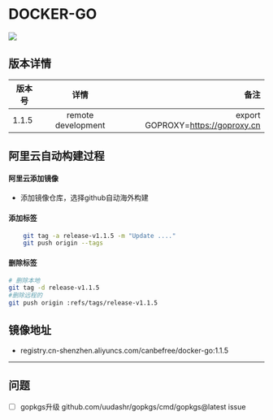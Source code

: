 ﻿# DOCKER-GO

![](https://img.shields.io/static/v1?label=vscode&message=go&color=yellow)

## 版本详情

| 版本号        | 详情         | 备注  |
| ------------- |:-------------:| -----:|
| 1.1.5 | remote development | export GOPROXY=https://goproxy.cn |

## 阿里云自动构建过程

#### 阿里云添加镜像

- 添加镜像仓库，选择github自动海外构建

#### 添加标签

```bash
    git tag -a release-v1.1.5 -m "Update ...."
    git push origin --tags
```

#### 删除标签

```bash
# 删除本地
git tag -d release-v1.1.5
#删除远程的
git push origin :refs/tags/release-v1.1.5
```

## 镜像地址

- registry.cn-shenzhen.aliyuncs.com/canbefree/docker-go:1.1.5

---

## 问题

- [ ] gopkgs升级 github.com/uudashr/gopkgs/cmd/gopkgs@latest issue